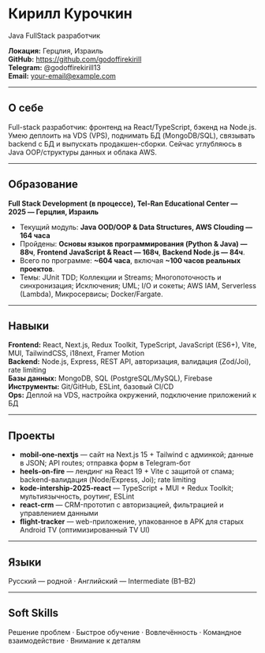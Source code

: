 # Кирилл Курочкин
Java FullStack разработчик

**Локация:** Герцлия, Израиль  
**GitHub:** https://github.com/godoffirekirill  
**Telegram:** @godoffirekirill13  
**Email:** your-email@example.com

----

## О себе
Full-stack разработчик: фронтенд на React/TypeScript, бэкенд на Node.js. Умею деплоить на VDS (VPS), поднимать БД (MongoDB/SQL), связывать backend с БД и выпускать продакшен-сборки. Сейчас углубляюсь в Java OOP/структуры данных и облака AWS.

---

## Образование
**Full Stack Development (в процессе), Tel-Ran Educational Center — 2025 — Герцлия, Израиль**  
- Текущий модуль: **Java OOD/OOP & Data Structures, AWS Clouding — 164 часа**  
- Пройдены: **Основы языков программирования (Python & Java) — 88ч**, **Frontend JavaScript & React — 168ч**, **Backend Node.js — 84ч**.  
- Всего по программе: **~604 часа**, включая **~100 часов реальных проектов**.  
- Темы: JUnit TDD; Коллекции и Streams; Многопоточность и синхронизация; Исключения; UML; I/O и сокеты; AWS IAM, Serverless (Lambda), Микросервисы; Docker/Fargate.

---

## Навыки
**Frontend:** React, Next.js, Redux Toolkit, TypeScript, JavaScript (ES6+), Vite, MUI, TailwindCSS, i18next, Framer Motion  
**Backend:** Node.js, Express, REST API, авторизация, валидация (Zod/Joi), rate limiting  
**Базы данных:** MongoDB, SQL (PostgreSQL/MySQL), Firebase  
**Инструменты:** Git/GitHub, ESLint, базовый CI/CD  
**Ops:** Деплой на VDS, настройка окружений, подключение приложений к БД

---

## Проекты
- **mobil-one-nextjs** — сайт на Next.js 15 + Tailwind с админкой; данные в JSON; API routes; отправка форм в Telegram-бот  
- **heels-on-fire** — лендинг на React 19 + Vite с защитой от спама; backend-валидация (Node/Express, Joi); rate limiting  
- **kode-intership-2025-react** — TypeScript + MUI + Redux Toolkit; мультиязычность, роутинг, ESLint  
- **react-crm** — CRM-прототип с авторизацией, фильтрацией и управлением данными  
- **flight-tracker** — web-приложение, упакованное в APK для старых Android TV (оптимизированный TV UI)

---

## Языки
Русский — родной · Английский — Intermediate (B1–B2)

---

## Soft Skills
Решение проблем · Быстрое обучение · Вовлечённость · Командное взаимодействие · Внимание к деталям

